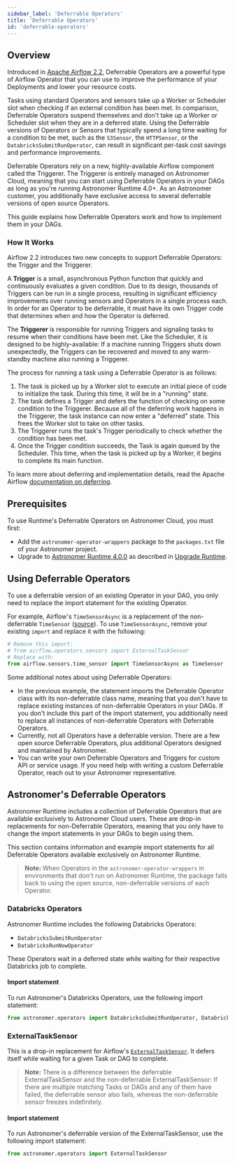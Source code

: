 ```yaml
---
sidebar_label: 'Deferrable Operators'
title: 'Deferrable Operators'
id: 'deferrable-operators'
---
```


## Overview

Introduced in [Apache Airflow 2.2](https://airflow.apache.org/blog/airflow-2.2.0/), Deferrable Operators are a powerful type of Airflow Operator that you can use to improve the performance of your Deployments and lower your resource costs.

Tasks using standard Operators and sensors take up a Worker or Scheduler slot when checking if an external condition has been met. In comparison, Deferrable Operators suspend themselves and don't take up a Worker or Scheduler slot when they are in a deferred state. Using the Deferrable versions of Operators or Sensors that typically spend a long time waiting for a condition to be met, such as the `S3Sensor`, the `HTTPSensor`, or the `DatabricksSubmitRunOperator`, can result in significant per-task cost savings and performance improvements.

Deferrable Operators rely on a new, highly-available Airflow component called the Triggerer. The Triggerer is entirely managed on Astronomer Cloud, meaning that you can start using Deferrable Operators in your DAGs as long as you're running Astronomer Runtime 4.0+. As an Astronomer customer, you additionally have exclusive access to several deferrable versions of open source Operators.

This guide explains how Deferrable Operators work and how to implement them in your DAGs.

### How It Works

Airflow 2.2 introduces two new concepts to support Deferrable Operators: the Trigger and the Triggerer.

A **Trigger** is a small, asynchronous Python function that quickly and continuously evaluates a given condition. Due to its design, thousands of Triggers can be run in a single process, resulting in significant efficiency improvements over running sensors and Operators in a single process each. In order for an Operator to be deferrable, it must have its own Trigger code that determines when and how the Operator is deferred.

The **Triggerer** is responsible for running Triggers and signaling tasks to resume when their conditions have been met. Like the Scheduler, it is designed to be highly-available: If a machine running Triggers shuts down unexpectedly, the Triggers can be recovered and moved to any warm-standby machine also running a Triggerer.

The process for running a task using a Deferrable Operator is as follows:

1. The task is picked up by a Worker slot to execute an initial piece of code to initialize the task. During this time, it will be in a "running" state.
2. The task defines a Trigger and defers the function of checking on some condition to the Triggerer. Because all of the deferring work happens in the Triggerer, the task instance can now enter a "deferred" state. This frees the Worker slot to take on other tasks.
3. The Triggerer runs the task's Trigger periodically to check whether the condition has been met.
4. Once the Trigger condition succeeds, the Task is again queued by the Scheduler. This time, when the task is picked up by a Worker, it begins to complete its main function.

To learn more about deferring and implementation details, read the Apache Airflow [documentation on deferring](https://airflow.apache.org/docs/apache-airflow/stable/concepts/deferring.html).

## Prerequisites

To use Runtime's Deferrable Operators on Astronomer Cloud, you must first:

- Add the `astronomer-operator-wrappers` package to the `packages.txt` file of your Astronomer project.
- Upgrade to [Astronomer Runtime 4.0.0](release-notes#astronomer-runtime-4-0-0) as described in [Upgrade Runtime](upgrade-runtime).

## Using Deferrable Operators

To use a deferrable version of an existing Operator in your DAG, you only need to replace the import statement for the existing Operator.

For example, Airflow's `TimeSensorAsync` is a replacement of the non-deferrable `TimeSensor` ([source](https://airflow.apache.org/docs/apache-airflow/stable/_api/airflow/sensors/time_sensor/index.html?highlight=timesensor#module-contents)). To use `TimeSensorAsync`, remove your existing `import` and replace it with the following:

```python
# Remove this import:
# from airflow.operators.sensors import ExternalTaskSensor
# Replace with:
from airflow.sensors.time_sensor import TimeSensorAsync as TimeSensor
```

Some additional notes about using Deferrable Operators:

- In the previous example, the statement imports the Deferrable Operator class with its non-deferrable class name, meaning that you don't have to replace existing instances of non-deferrable Operators in your DAGs. If you don't include this part of the import statement, you additionally need to replace all instances of non-deferrable Operators with Deferrable Operators.
- Currently, not all Operators have a deferrable version. There are a few open source Deferrable Operators, plus additional Operators designed and maintained by Astronomer.
- You can write your own Deferrable Operators and Triggers for custom API or service usage. If you need help with writing a custom Deferrable Operator, reach out to your Astronomer representative.

## Astronomer's Deferrable Operators

Astronomer Runtime includes a collection of Deferrable Operators that are available exclusively to Astronomer Cloud users. These are drop-in replacements for non-Deferrable Operators, meaning that you only have to change the import statements in your DAGs to begin using them.

This section contains information and example import statements for all Deferrable Operators available exclusively on Astronomer Runtime.

> **Note:** When Operators in the `astronomer-operator-wrappers` in environments that don't run on Astronomer Runtime, the package falls back to using the open source, non-deferrable versions of each Operator.

### Databricks Operators

Astronomer Runtime includes the following Databricks Operators:

- `DatabricksSubmitRunOperator`
- `DatabricksRunNowOperator`

These Operators wait in a deferred state while waiting for their respective Databricks job to complete.

#### Import statement

To run Astronomer's Databricks Operators, use the following import statement:

```python
from astronomer.operators import DatabricksSubmitRunOperator, DatabricksRunNowOperator
```

### ExternalTaskSensor

This is a drop-in replacement for Airflow's [`ExternalTaskSensor`](https://airflow.apache.org/docs/apache-airflow/stable/_api/airflow/sensors/external_task/index.html#module-airflow.sensors.external_task). It defers itself while waiting for a given Task or DAG to complete.

> **Note:** There is a difference between the deferrable ExternalTaskSensor and the non-deferrable ExternalTaskSensor: If there are multiple matching Tasks or DAGs and any of them have failed, the deferrable sensor also fails, whereas the non-deferrable sensor freezes indefinitely.

#### Import statement

To run Astronomer's deferrable version of the ExternalTaskSensor, use the following import statement:

```python
from astronomer.operators import ExternalTaskSensor
```
